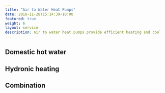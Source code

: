 ```yaml
---
title: "Air to Water Heat Pumps"
date: 2018-11-28T15:14:39+10:00
featured: true
weight: 6
layout: service
description: Air to water heat pumps provide efficient heating and cooling, especially in the moderate climate of the San Francisco Bay Area.
---
```



## Domestic hot water

## Hydronic heating

## Combination